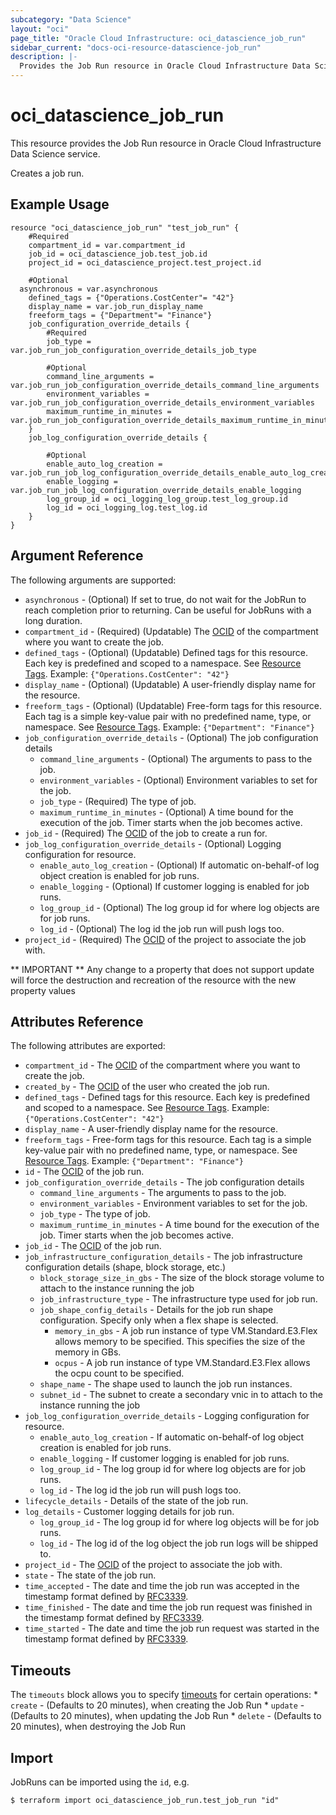 ```yaml
---
subcategory: "Data Science"
layout: "oci"
page_title: "Oracle Cloud Infrastructure: oci_datascience_job_run"
sidebar_current: "docs-oci-resource-datascience-job_run"
description: |-
  Provides the Job Run resource in Oracle Cloud Infrastructure Data Science service
---
```


# oci_datascience_job_run
This resource provides the Job Run resource in Oracle Cloud Infrastructure Data Science service.

Creates a job run.

## Example Usage

```hcl
resource "oci_datascience_job_run" "test_job_run" {
	#Required
	compartment_id = var.compartment_id
	job_id = oci_datascience_job.test_job.id
	project_id = oci_datascience_project.test_project.id

	#Optional
  asynchronous = var.asynchronous
	defined_tags = {"Operations.CostCenter"= "42"}
	display_name = var.job_run_display_name
	freeform_tags = {"Department"= "Finance"}
	job_configuration_override_details {
		#Required
		job_type = var.job_run_job_configuration_override_details_job_type

		#Optional
		command_line_arguments = var.job_run_job_configuration_override_details_command_line_arguments
		environment_variables = var.job_run_job_configuration_override_details_environment_variables
		maximum_runtime_in_minutes = var.job_run_job_configuration_override_details_maximum_runtime_in_minutes
	}
	job_log_configuration_override_details {

		#Optional
		enable_auto_log_creation = var.job_run_job_log_configuration_override_details_enable_auto_log_creation
		enable_logging = var.job_run_job_log_configuration_override_details_enable_logging
		log_group_id = oci_logging_log_group.test_log_group.id
		log_id = oci_logging_log.test_log.id
	}
}
```

## Argument Reference

The following arguments are supported:

* `asynchronous` - (Optional) If set to true, do not wait for the JobRun to reach completion prior to returning. Can be useful for JobRuns with a long duration.
* `compartment_id` - (Required) (Updatable) The [OCID](https://docs.cloud.oracle.com/iaas/Content/General/Concepts/identifiers.htm) of the compartment where you want to create the job.
* `defined_tags` - (Optional) (Updatable) Defined tags for this resource. Each key is predefined and scoped to a namespace. See [Resource Tags](https://docs.cloud.oracle.com/iaas/Content/General/Concepts/resourcetags.htm). Example: `{"Operations.CostCenter": "42"}` 
* `display_name` - (Optional) (Updatable) A user-friendly display name for the resource.
* `freeform_tags` - (Optional) (Updatable) Free-form tags for this resource. Each tag is a simple key-value pair with no predefined name, type, or namespace. See [Resource Tags](https://docs.cloud.oracle.com/iaas/Content/General/Concepts/resourcetags.htm). Example: `{"Department": "Finance"}` 
* `job_configuration_override_details` - (Optional) The job configuration details 
	* `command_line_arguments` - (Optional) The arguments to pass to the job. 
	* `environment_variables` - (Optional) Environment variables to set for the job. 
	* `job_type` - (Required) The type of job.
	* `maximum_runtime_in_minutes` - (Optional) A time bound for the execution of the job. Timer starts when the job becomes active. 
* `job_id` - (Required) The [OCID](https://docs.cloud.oracle.com/iaas/Content/General/Concepts/identifiers.htm) of the job to create a run for.
* `job_log_configuration_override_details` - (Optional) Logging configuration for resource. 
	* `enable_auto_log_creation` - (Optional) If automatic on-behalf-of log object creation is enabled for job runs. 
	* `enable_logging` - (Optional) If customer logging is enabled for job runs.
	* `log_group_id` - (Optional) The log group id for where log objects are for job runs. 
	* `log_id` - (Optional) The log id the job run will push logs too. 
* `project_id` - (Required) The [OCID](https://docs.cloud.oracle.com/iaas/Content/General/Concepts/identifiers.htm) of the project to associate the job with.


** IMPORTANT **
Any change to a property that does not support update will force the destruction and recreation of the resource with the new property values

## Attributes Reference

The following attributes are exported:

* `compartment_id` - The [OCID](https://docs.cloud.oracle.com/iaas/Content/General/Concepts/identifiers.htm) of the compartment where you want to create the job.
* `created_by` - The [OCID](https://docs.cloud.oracle.com/iaas/Content/General/Concepts/identifiers.htm) of the user who created the job run.
* `defined_tags` - Defined tags for this resource. Each key is predefined and scoped to a namespace. See [Resource Tags](https://docs.cloud.oracle.com/iaas/Content/General/Concepts/resourcetags.htm). Example: `{"Operations.CostCenter": "42"}` 
* `display_name` - A user-friendly display name for the resource.
* `freeform_tags` - Free-form tags for this resource. Each tag is a simple key-value pair with no predefined name, type, or namespace. See [Resource Tags](https://docs.cloud.oracle.com/iaas/Content/General/Concepts/resourcetags.htm). Example: `{"Department": "Finance"}` 
* `id` - The [OCID](https://docs.cloud.oracle.com/iaas/Content/General/Concepts/identifiers.htm) of the job run.
* `job_configuration_override_details` - The job configuration details 
	* `command_line_arguments` - The arguments to pass to the job. 
	* `environment_variables` - Environment variables to set for the job. 
	* `job_type` - The type of job.
	* `maximum_runtime_in_minutes` - A time bound for the execution of the job. Timer starts when the job becomes active. 
* `job_id` - The [OCID](https://docs.cloud.oracle.com/iaas/Content/General/Concepts/identifiers.htm) of the job run.
* `job_infrastructure_configuration_details` - The job infrastructure configuration details (shape, block storage, etc.) 
	* `block_storage_size_in_gbs` - The size of the block storage volume to attach to the instance running the job 
	* `job_infrastructure_type` - The infrastructure type used for job run.
	* `job_shape_config_details` - Details for the job run shape configuration. Specify only when a flex shape is selected.
		* `memory_in_gbs` - A job run instance of type VM.Standard.E3.Flex allows memory to be specified. This specifies the size of the memory in GBs. 
		* `ocpus` - A job run instance of type VM.Standard.E3.Flex allows the ocpu count to be specified. 
	* `shape_name` - The shape used to launch the job run instances.
	* `subnet_id` - The subnet to create a secondary vnic in to attach to the instance running the job 
* `job_log_configuration_override_details` - Logging configuration for resource. 
	* `enable_auto_log_creation` - If automatic on-behalf-of log object creation is enabled for job runs. 
	* `enable_logging` - If customer logging is enabled for job runs.
	* `log_group_id` - The log group id for where log objects are for job runs. 
	* `log_id` - The log id the job run will push logs too. 
* `lifecycle_details` - Details of the state of the job run.
* `log_details` - Customer logging details for job run. 
	* `log_group_id` - The log group id for where log objects will be for job runs. 
	* `log_id` - The log id of the log object the job run logs will be shipped to. 
* `project_id` - The [OCID](https://docs.cloud.oracle.com/iaas/Content/General/Concepts/identifiers.htm) of the project to associate the job with.
* `state` - The state of the job run.
* `time_accepted` - The date and time the job run was accepted in the timestamp format defined by [RFC3339](https://tools.ietf.org/html/rfc3339).
* `time_finished` - The date and time the job run request was finished in the timestamp format defined by [RFC3339](https://tools.ietf.org/html/rfc3339).
* `time_started` - The date and time the job run request was started in the timestamp format defined by [RFC3339](https://tools.ietf.org/html/rfc3339).

## Timeouts

The `timeouts` block allows you to specify [timeouts](https://registry.terraform.io/providers/hashicorp/oci/latest/docs/guides/changing_timeouts) for certain operations:
	* `create` - (Defaults to 20 minutes), when creating the Job Run
	* `update` - (Defaults to 20 minutes), when updating the Job Run
	* `delete` - (Defaults to 20 minutes), when destroying the Job Run


## Import

JobRuns can be imported using the `id`, e.g.

```
$ terraform import oci_datascience_job_run.test_job_run "id"
```

